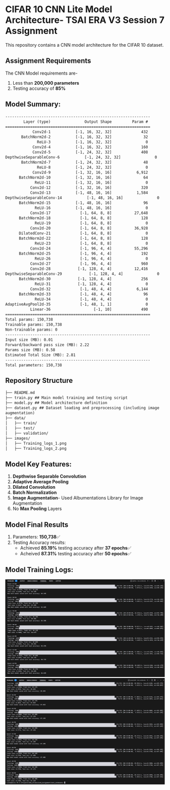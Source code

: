 # CIFAR 10 CNN Lite Model Architecture- TSAI ERA V3 Session 7 Assignment

This repository contains a CNN model architecture for the CIFAR 10 dataset.

## Assignment Requirements

The CNN Model requirements are-
1. Less than **200,000 parameters**
2. Testing accuracy of **85%**

## Model Summary:
```
----------------------------------------------------------------
        Layer (type)               Output Shape         Param #
================================================================
            Conv2d-1           [-1, 16, 32, 32]             432
       BatchNorm2d-2           [-1, 16, 32, 32]              32
              ReLU-3           [-1, 16, 32, 32]               0
            Conv2d-4           [-1, 16, 32, 32]             160
            Conv2d-5           [-1, 24, 32, 32]             408
DepthwiseSeparableConv-6           [-1, 24, 32, 32]               0
       BatchNorm2d-7           [-1, 24, 32, 32]              48
              ReLU-8           [-1, 24, 32, 32]               0
            Conv2d-9           [-1, 32, 16, 16]           6,912
      BatchNorm2d-10           [-1, 32, 16, 16]              64
             ReLU-11           [-1, 32, 16, 16]               0
           Conv2d-12           [-1, 32, 16, 16]             320
           Conv2d-13           [-1, 48, 16, 16]           1,584
DepthwiseSeparableConv-14           [-1, 48, 16, 16]               0
      BatchNorm2d-15           [-1, 48, 16, 16]              96
             ReLU-16           [-1, 48, 16, 16]               0
           Conv2d-17             [-1, 64, 8, 8]          27,648
      BatchNorm2d-18             [-1, 64, 8, 8]             128
             ReLU-19             [-1, 64, 8, 8]               0
           Conv2d-20             [-1, 64, 8, 8]          36,928
      DilatedConv-21             [-1, 64, 8, 8]               0
      BatchNorm2d-22             [-1, 64, 8, 8]             128
             ReLU-23             [-1, 64, 8, 8]               0
           Conv2d-24             [-1, 96, 4, 4]          55,296
      BatchNorm2d-25             [-1, 96, 4, 4]             192
             ReLU-26             [-1, 96, 4, 4]               0
           Conv2d-27             [-1, 96, 4, 4]             960
           Conv2d-28            [-1, 128, 4, 4]          12,416
DepthwiseSeparableConv-29            [-1, 128, 4, 4]               0
      BatchNorm2d-30            [-1, 128, 4, 4]             256
             ReLU-31            [-1, 128, 4, 4]               0
           Conv2d-32             [-1, 48, 4, 4]           6,144
      BatchNorm2d-33             [-1, 48, 4, 4]              96
             ReLU-34             [-1, 48, 4, 4]               0
AdaptiveAvgPool2d-35             [-1, 48, 1, 1]               0
           Linear-36                   [-1, 10]             490
================================================================
Total params: 150,738
Trainable params: 150,738
Non-trainable params: 0
----------------------------------------------------------------
Input size (MB): 0.01
Forward/backward pass size (MB): 2.22
Params size (MB): 0.58
Estimated Total Size (MB): 2.81
----------------------------------------------------------------
Total parameters: 150,738
```

## Repository Structure
```
├── README.md
├── train.py ## Main model training and testing script
├── model.py ## Model architecture definition
├── dataset.py ## Dataset loading and preprocessing (including image augmentation)
├── data/
│   ├── train/
│   ├── test/
│   ├── validation/
├── images/
│   ├── Training_logs_1.png
│   ├── Training_logs_2.png 
```

## Model Key Features:
1. **Depthwise Separable Convolution**
2. **Adaptive Average Pooling**
3. **Dilated Convolution**
4. **Batch Normalization**
5. **Image Augmentation**- Used Albumentations Library for Image Augmentation
6. No **Max Pooling** Layers


## Model Final Results
1. Parameters: **150,738**✅
2. Testing Accuracy results:
    - Achieved **85.19%** testing accuracy after **37 epochs**✅
    - Acheived **87.31%** testing accuracy after **50 epochs**✅


## Model Training Logs:
<img src="images/Training_logs_1.png" alt="Model Training Logs">
<img src="images/Training_logs_2.png" alt="Model Training Logs">

